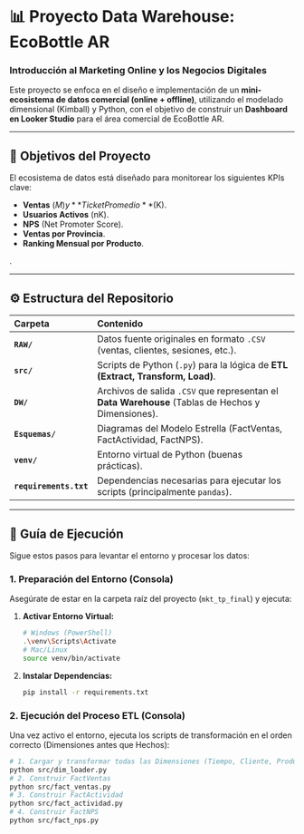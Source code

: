 # 📊 Proyecto Data Warehouse: EcoBottle AR
### Introducción al Marketing Online y los Negocios Digitales

Este proyecto se enfoca en el diseño e implementación de un **mini-ecosistema de datos comercial (online + offline)**, utilizando el modelado dimensional (Kimball) y Python, con el objetivo de construir un **Dashboard en Looker Studio** para el área comercial de EcoBottle AR.

---

## 🎯 Objetivos del Proyecto

El ecosistema de datos está diseñado para monitorear los siguientes KPIs clave:

* **Ventas** ($M) y **Ticket Promedio** ($K).
* **Usuarios Activos** (nK).
* **NPS** (Net Promoter Score).
* **Ventas por Provincia**.
* **Ranking Mensual por Producto**.

.

---

## ⚙️ Estructura del Repositorio

| Carpeta | Contenido |
| :--- | :--- |
| **`RAW/`** | Datos fuente originales en formato `.CSV` (ventas, clientes, sesiones, etc.). |
| **`src/`** | Scripts de Python (`.py`) para la lógica de **ETL (Extract, Transform, Load)**. |
| **`DW/`** | Archivos de salida `.CSV` que representan el **Data Warehouse** (Tablas de Hechos y Dimensiones). |
| **`Esquemas/`** | Diagramas del Modelo Estrella (FactVentas, FactActividad, FactNPS). |
| **`venv/`** | Entorno virtual de Python (buenas prácticas). |
| **`requirements.txt`**| Dependencias necesarias para ejecutar los scripts (principalmente `pandas`). |

---

## 🚀 Guía de Ejecución

Sigue estos pasos para levantar el entorno y procesar los datos:

### 1. Preparación del Entorno (Consola)

Asegúrate de estar en la carpeta raíz del proyecto (`mkt_tp_final`) y ejecuta:

1.  **Activar Entorno Virtual:**
    ```bash
    # Windows (PowerShell)
    .\venv\Scripts\Activate
    # Mac/Linux
    source venv/bin/activate
    ```
2.  **Instalar Dependencias:**
    ```bash
    pip install -r requirements.txt
    ```

### 2. Ejecución del Proceso ETL (Consola)

Una vez activo el entorno, ejecuta los scripts de transformación en el orden correcto (Dimensiones antes que Hechos):

```bash
# 1. Cargar y transformar todas las Dimensiones (Tiempo, Cliente, Producto, etc.)
python src/dim_loader.py
# 2. Construir FactVentas
python src/fact_ventas.py
# 3. Construir FactActividad
python src/fact_actividad.py
# 4. Construir FactNPS
python src/fact_nps.py